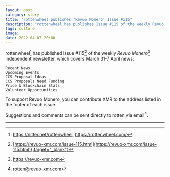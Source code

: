 ```yaml
---
layout: post
category: story
title: "rottenwheel publishes 'Revuo Monero' Issue #115"
description: "rottenwheel has publishes Issue #115 of the weekly Revuo Monero independent newsletter, which covers March 31-7 April news."
tags: culture
image: 
date: 2022-04-07 20:00
---
```


rottenwheel[^1] has published Issue #115[^2] of the weekly *Revuo Monero*[^3] independent newsletter, which covers March 31-7 April news:

    Recent News
    Upcoming Events
    CCS Proposal Ideas
    CCS Proposals Need Funding
    Price & Blockchain Stats
    Volunteer Opportunities
    
To support Revuo Monero, you can contribute XMR to the address listed in the footer of each issue. 

Suggestions and comments can be sent directly to rotten via email[^4].

---

[^1]: https://nitter.net/rottenwheel, https://rottenwheel.com/
[^2]: [https://revuo-xmr.com/issue-115.html](https://revuo-xmr.com/issue-115.html){:target="_blank"}
[^3]: https://revuo-xmr.com
[^4]: rotten@revuo-xmr.com
